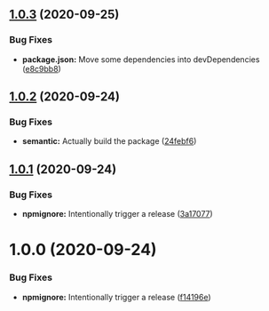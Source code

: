 ## [1.0.3](https://github.com/zaida04/Quizizz.js/compare/v1.0.2...v1.0.3) (2020-09-25)


### Bug Fixes

* **package.json:** Move some dependencies into devDependencies ([e8c9bb8](https://github.com/zaida04/Quizizz.js/commit/e8c9bb8cf334d373f243e83921e35b44293acd10))

## [1.0.2](https://github.com/zaida04/Quizizz.js/compare/v1.0.1...v1.0.2) (2020-09-24)


### Bug Fixes

* **semantic:** Actually build the package ([24febf6](https://github.com/zaida04/Quizizz.js/commit/24febf6303b3f02568603d76a8df3550824a7a26))

## [1.0.1](https://github.com/zaida04/Quizizz.js/compare/v1.0.0...v1.0.1) (2020-09-24)


### Bug Fixes

* **npmignore:** Intentionally trigger a release ([3a17077](https://github.com/zaida04/Quizizz.js/commit/3a17077db58a2a1ace617abe83bcf0af4f2b30a3))

# 1.0.0 (2020-09-24)


### Bug Fixes

* **npmignore:** Intentionally trigger a release ([f14196e](https://github.com/zaida04/Quizizz.js/commit/f14196e73a3927ea10eccb49d2b074e4376160a0))
